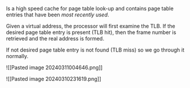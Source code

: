 Is a high speed cache for page table look-up and contains page table entries that have been *most recently used*. 

Given a virtual address, the processor will first examine the TLB. If the desired page table entry is present (TLB hit), then the frame number is retrieved and the real address is formed.

If not desired page table entry is not found (TLB miss) so we go through it normally. 

![[Pasted image 20240311004646.png]]

![[Pasted image 20240310231619.png]]